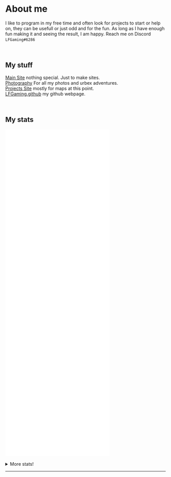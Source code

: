 # About me

I like to program in my free time and often look for projects to start or help on, they can be usefull or just odd and for the fun. As long as I have enough fun making it and seeing the result, I am happy. Reach me on Discord `LFGaming#6286`

<br>

## My stuff
[Main Site] nothing special. Just to make sites.<br/>
[Photography] For all my photos and urbex adventures. <br/>
[Projects Site] mostly for maps at this point. <br/>
[LFGaming.github] my github webpage.
<!-- [Ingress blog] a blog about the game Ingress. <br> -->
<br/>

## My stats
<!--![Metrics](https://metrics.lecoq.io/LFGaming?template=classic&introduction=1&languages=1&lines=1&introduction.title=true&languages.colors=github&languages.threshold=0%25&config.timezone=Europe%2FAmsterdam)-->
![Metrics](https://github.com/LFGaming/LFGaming/blob/master/github-metrics.svg)

<details>
 <summary>More stats!</summary>
<br>
 
[![LFGaming's GitHub stats](https://github-readme-stats.vercel.app/api?username=LFGaming&count_private=true&show_icons=true&theme=tokyonight)](https://github.com/LFGaming)

[![Top Langs](https://github-readme-stats.vercel.app/api/top-langs/?username=LFGaming&theme=tokyonight)](https://github.com/LFGaming)

[![Top Langs](https://github-readme-stats.vercel.app/api/top-langs/?username=LFGaming&theme=tokyonight&layout=compact)](https://github.com/LFGaming)

[![LFGaming's wakatime stats](https://github-readme-stats.vercel.app/api/wakatime?username=LFGaming&theme=tokyonight)](https://github.com/LFGaming)
</details>

---

 
<br>
<br/>

[Main Site]: https://LFGaming.nl
[Photography]: https://LFGaming.nl/photography
[Projects Site]: https://LFGaming.nl/projects
[Ingress Blog]: https://Ingress.LFGaming.nl
[LFGaming.github]: https://lfgaming.github.io/

